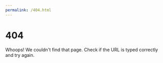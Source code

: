 ```yaml
---
permalink: /404.html
---
```

# 404
Whoops! We couldn't find that page. Check if the URL is typed correctly and try again.
